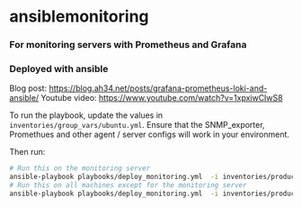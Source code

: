 # ansiblemonitoring
### For monitoring servers with Prometheus and Grafana
### Deployed with ansible

Blog post: https://blog.ah34.net/posts/grafana-prometheus-loki-and-ansible/
Youtube video: https://www.youtube.com/watch?v=1xpxiwCIwS8


To run the playbook, update the values in ```inventories/group_vars/ubuntu.yml```. Ensure that the SNMP_exporter, Promethues and other agent / server configs will work in your environment.

Then run:
```bash
# Run this on the monitoring server
ansible-playbook playbooks/deploy_monitoring.yml  -i inventories/production/ --tags server --limit '<monitoring server>'
# Run this on all machines except for the monitoring server
ansible-playbook playbooks/deploy_monitoring.yml  -i inventories/production/ --tags agent --limit '<agent server group>:!<monitoring server>'
```